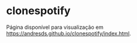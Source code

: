 # clonespotify

Página disponível para visualização em https://andresds.github.io/clonespotify/index.html.
